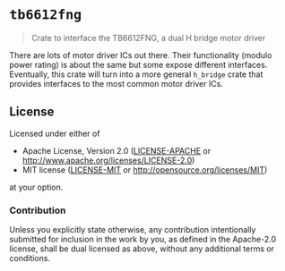 # `tb6612fng`

> Crate to interface the TB6612FNG, a dual H bridge motor driver

There are lots of motor driver ICs out there. Their functionality (modulo power rating) is about the
same but some expose different interfaces. Eventually, this crate will turn into a more general
`h_bridge` crate that provides interfaces to the most common motor driver ICs.

## License

Licensed under either of

- Apache License, Version 2.0 ([LICENSE-APACHE](LICENSE-APACHE) or
  http://www.apache.org/licenses/LICENSE-2.0)
- MIT license ([LICENSE-MIT](LICENSE-MIT) or http://opensource.org/licenses/MIT)

at your option.

### Contribution

Unless you explicitly state otherwise, any contribution intentionally submitted for inclusion in the
work by you, as defined in the Apache-2.0 license, shall be dual licensed as above, without any
additional terms or conditions.
